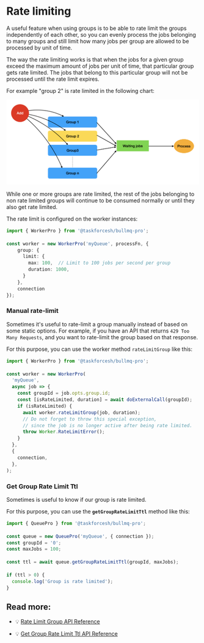 # Rate limiting

A useful feature when using groups is to be able to rate limit the groups independently of each other, so you can evenly process the jobs belonging to many groups and still limit how many jobs per group are allowed to be processed by unit of time.

The way the rate limiting works is that when the jobs for a given group exceed the maximum amount of jobs per unit of time, that particular group gets rate limited. The jobs that belong to this particular group will not be processed until the rate limit expires.

For example "group 2" is rate limited in the following chart:

![Rate limited group](<../../.gitbook/assets/image (3) (1).png>)

While one or more groups are rate limited, the rest of the jobs belonging to non rate limited groups will continue to be consumed normally or until they also get rate limited.

The rate limit is configured on the worker instances:

```typescript
import { WorkerPro } from '@taskforcesh/bullmq-pro';

const worker = new WorkerPro('myQueue', processFn, {
    group: {
      limit: {
        max: 100,  // Limit to 100 jobs per second per group
        duration: 1000,
      }
    },
    connection
});
```

### Manual rate-limit

Sometimes it's useful to rate-limit a group manually instead of based on some static options. For example, if you have an API that returns `429 Too Many Requests`, and you want to rate-limit the group based on that response.

For this purpose, you can use the worker method `rateLimitGroup` like this:

```typescript
import { WorkerPro } from '@taskforcesh/bullmq-pro';

const worker = new WorkerPro(
  'myQueue',
  async job => {
    const groupId = job.opts.group.id;
    const [isRateLimited, duration] = await doExternalCall(groupId);
    if (isRateLimited) {
      await worker.rateLimitGroup(job, duration);
      // Do not forget to throw this special exception,
      // since the job is no longer active after being rate limited.
      throw Worker.RateLimitError();
    }
  },
  {
    connection,
  },
);
```

### Get Group Rate Limit Ttl

Sometimes is useful to know if our group is rate limited.

For this purpose, you can use the **`getGroupRateLimitTtl`** method like this:

```typescript
import { QueuePro } from '@taskforcesh/bullmq-pro';

const queue = new QueuePro('myQueue', { connection });
const groupId = '0';
const maxJobs = 100;

const ttl = await queue.getGroupRateLimitTtl(groupId, maxJobs);

if (ttl > 0) {
  console.log('Group is rate limited');
}
```

## Read more:

* 💡 [Rate Limit Group API Reference](https://api.bullmq.pro/classes/v7.QueuePro.html#ratelimitgroup)
- 💡 [Get Group Rate Limit Ttl API Reference](https://api.bullmq.pro/classes/v7.QueuePro.html#getgroupratelimitttl)
